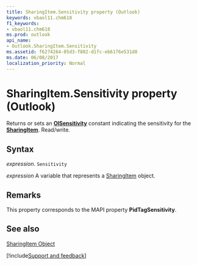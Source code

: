 ```yaml
---
title: SharingItem.Sensitivity property (Outlook)
keywords: vbaol11.chm618
f1_keywords:
- vbaol11.chm618
ms.prod: outlook
api_name:
- Outlook.SharingItem.Sensitivity
ms.assetid: f6274264-05d3-f802-d1fc-eb6176e531d8
ms.date: 06/08/2017
localization_priority: Normal
---
```



# SharingItem.Sensitivity property (Outlook)

Returns or sets an **[OlSensitivity](Outlook.OlSensitivity.md)** constant indicating the sensitivity for the **[SharingItem](Outlook.SharingItem.md)**. Read/write.


## Syntax

_expression_. `Sensitivity`

_expression_ A variable that represents a [SharingItem](Outlook.SharingItem.md) object.


## Remarks

This property corresponds to the MAPI property  **PidTagSensitivity**.


## See also


[SharingItem Object](Outlook.SharingItem.md)

[!include[Support and feedback](~/includes/feedback-boilerplate.md)]